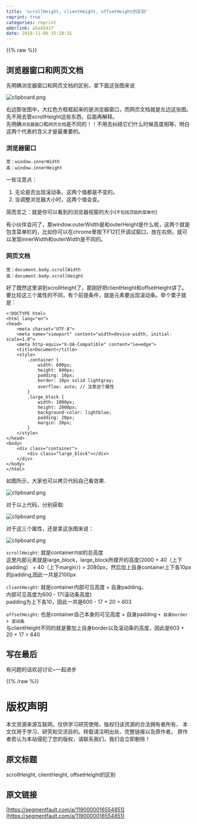 ```yaml
---
title: 'scrollHeight, clientHeight, offsetHeight的区别'
reprint: true
categories: reprint
abbrlink: a5a45d1f
date: 2018-11-06 15:28:31
---
```


{{% raw %}}
<h2 id="articleHeader0">&#x6D4F;&#x89C8;&#x5668;&#x7A97;&#x53E3;&#x548C;&#x7F51;&#x9875;&#x6587;&#x6863;</h2><p>&#x5148;&#x660E;&#x786E;&#x6D4F;&#x89C8;&#x5668;&#x7A97;&#x53E3;&#x548C;&#x7F51;&#x9875;&#x6587;&#x6863;&#x7684;&#x533A;&#x522B;&#xFF0C;&#x62FF;&#x4E0B;&#x9762;&#x8FD9;&#x5F20;&#x56FE;&#x6765;&#x8BF4;</p><p><span class="img-wrap"><img data-src="/img/bVbhCpA?w=804&amp;h=357" src="https://static.alili.tech/img/bVbhCpA?w=804&amp;h=357" alt="clipboard.png" title="clipboard.png" style="cursor:pointer;display:inline"></span></p><p>&#x53F3;&#x8FB9;&#x90A3;&#x5F20;&#x56FE;&#x4E2D;&#xFF0C;&#x5927;&#x7EA2;&#x8272;&#x65B9;&#x6846;&#x6846;&#x8D77;&#x6765;&#x7684;&#x662F;&#x6D4F;&#x89C8;&#x5668;&#x7A97;&#x53E3;&#xFF0C;&#x800C;&#x7F51;&#x9875;&#x6587;&#x6863;&#x5C31;&#x662F;&#x5DE6;&#x8FB9;&#x8FD9;&#x5F20;&#x56FE;&#x3002;&#x5148;&#x4E0D;&#x7528;&#x53BB;&#x7BA1;scrollHeight&#x8FD9;&#x4E9B;&#x4E1C;&#x897F;&#xFF0C;&#x540E;&#x9762;&#x518D;&#x89E3;&#x91CA;&#x3002;<br>&#x5148;&#x660E;&#x786E;<code>&#x6D4F;&#x89C8;&#x5668;&#x7A97;&#x53E3;</code>&#x548C;<code>&#x7F51;&#x9875;&#x6587;&#x6863;</code>&#x662F;&#x4E0D;&#x540C;&#x7684;&#xFF01;&#xFF01;&#x4E0D;&#x7528;&#x53BB;&#x7EA0;&#x7ED3;&#x5B83;&#x4EEC;&#x4EC0;&#x4E48;&#x65F6;&#x5019;&#x9AD8;&#x5EA6;&#x76F8;&#x7B49;&#xFF0C;&#x660E;&#x767D;&#x8FD9;&#x4E24;&#x4E2A;&#x4EE3;&#x8868;&#x7684;&#x542B;&#x4E49;&#x624D;&#x662F;&#x6700;&#x91CD;&#x8981;&#x7684;&#x3002;</p><h3 id="articleHeader1">&#x6D4F;&#x89C8;&#x5668;&#x7A97;&#x53E3;</h3><div class="widget-codetool" style="display:none"><div class="widget-codetool--inner"><span class="selectCode code-tool" data-toggle="tooltip" data-placement="top" title="" data-original-title="&#x5168;&#x9009;"></span> <span type="button" class="copyCode code-tool" data-toggle="tooltip" data-placement="top" data-clipboard-text="&#x5BBD;&#xFF1A;window.innerWidth
&#x9AD8;&#xFF1A;window.innerHeight" title="" data-original-title="&#x590D;&#x5236;"></span> <span type="button" class="saveToNote code-tool" data-toggle="tooltip" data-placement="top" title="" data-original-title="&#x653E;&#x8FDB;&#x7B14;&#x8BB0;"></span></div></div><pre class="hljs coffeescript"><code>&#x5BBD;&#xFF1A;<span class="hljs-built_in">window</span>.innerWidth
&#x9AD8;&#xFF1A;<span class="hljs-built_in">window</span>.innerHeight</code></pre><p>&#x4E00;&#x4E9B;&#x6CE8;&#x610F;&#x70B9;&#xFF1A;</p><ol><li>&#x65E0;&#x8BBA;&#x662F;&#x5426;&#x51FA;&#x73B0;&#x6EDA;&#x52A8;&#x6761;&#xFF0C;&#x8FD9;&#x4E24;&#x4E2A;&#x503C;&#x90FD;&#x662F;&#x4E0D;&#x53D8;&#x7684;&#x3002;</li><li>&#x5F53;&#x8C03;&#x6574;&#x6D4F;&#x89C8;&#x5668;&#x5927;&#x5C0F;&#x65F6;&#xFF0C;&#x8FD9;&#x4E24;&#x4E2A;&#x503C;&#x4F1A;&#x53D8;&#x3002;</li></ol><p>&#x7B80;&#x800C;&#x8A00;&#x4E4B;&#xFF1A;&#x5C31;&#x662F;&#x4F60;&#x53EF;&#x4EE5;&#x770B;&#x5230;&#x7684;&#x6D4F;&#x89C8;&#x5668;&#x89C6;&#x7A97;&#x7684;&#x5927;&#x5C0F;(<code>&#x4E0D;&#x5305;&#x62EC;&#x9876;&#x90E8;&#x7684;&#x83DC;&#x5355;&#x680F;</code>)</p><p>&#x6709;&#x5C0F;&#x4F19;&#x4F34;&#x4F1A;&#x95EE;&#x4E86;&#xFF0C;&#x90A3;window.outerWidth&#x662F;&#x548C;outerHeight&#x662F;&#x4EC0;&#x4E48;&#x5462;&#xFF0C;&#x8FD9;&#x4E24;&#x4E2A;&#x5C31;&#x662F;&#x5305;&#x542B;&#x83DC;&#x5355;&#x680F;&#x7684;&#xFF0C;&#x6BD4;&#x5982;&#x4F60;&#x53EF;&#x4EE5;&#x5728;chrome&#x91CC;&#x6309;&#x4E0B;F12&#x6253;&#x5F00;&#x8C03;&#x8BD5;&#x7A97;&#x53E3;&#xFF0C;&#x653E;&#x5728;&#x53F3;&#x4FA7;&#xFF0C;&#x5C31;&#x53EF;&#x4EE5;&#x53D1;&#x73B0;innerWidth&#x548C;outerWidth&#x662F;&#x4E0D;&#x540C;&#x7684;&#x3002;</p><h3 id="articleHeader2">&#x7F51;&#x9875;&#x6587;&#x6863;</h3><div class="widget-codetool" style="display:none"><div class="widget-codetool--inner"><span class="selectCode code-tool" data-toggle="tooltip" data-placement="top" title="" data-original-title="&#x5168;&#x9009;"></span> <span type="button" class="copyCode code-tool" data-toggle="tooltip" data-placement="top" data-clipboard-text="&#x5BBD;&#xFF1A;document.body.scrollWidth
&#x9AD8;&#xFF1A;document.body.scrollHeight" title="" data-original-title="&#x590D;&#x5236;"></span> <span type="button" class="saveToNote code-tool" data-toggle="tooltip" data-placement="top" title="" data-original-title="&#x653E;&#x8FDB;&#x7B14;&#x8BB0;"></span></div></div><pre class="hljs stylus"><code>&#x5BBD;&#xFF1A;document<span class="hljs-selector-class">.body</span><span class="hljs-selector-class">.scrollWidth</span>
&#x9AD8;&#xFF1A;document<span class="hljs-selector-class">.body</span><span class="hljs-selector-class">.scrollHeight</span></code></pre><p>&#x597D;&#x4E86;&#x65E2;&#x7136;&#x8FD9;&#x91CC;&#x8BB2;&#x5230;scrollHeight&#x4E86;&#xFF0C;&#x90A3;&#x521A;&#x597D;&#x628A;clientHeight&#x548C;offsetHeight&#x8BB2;&#x4E86;&#x3002;<br>&#x8981;&#x6BD4;&#x8F83;&#x8FD9;&#x4E09;&#x4E2A;&#x5C5E;&#x6027;&#x7684;&#x4E0D;&#x540C;&#xFF0C;&#x6709;&#x4E2A;&#x524D;&#x63D0;&#x6761;&#x4EF6;&#xFF0C;&#x5C31;&#x662F;&#x5143;&#x7D20;&#x8981;&#x51FA;&#x73B0;&#x6EDA;&#x52A8;&#x6761;&#x3002;&#x4E3E;&#x4E2A;&#x6817;&#x5B50;&#x5C31;&#x662F;&#xFF1A;</p><div class="widget-codetool" style="display:none"><div class="widget-codetool--inner"><span class="selectCode code-tool" data-toggle="tooltip" data-placement="top" title="" data-original-title="&#x5168;&#x9009;"></span> <span type="button" class="copyCode code-tool" data-toggle="tooltip" data-placement="top" data-clipboard-text="&lt;!DOCTYPE html&gt;
&lt;html lang=&quot;en&quot;&gt;
&lt;head&gt;
    &lt;meta charset=&quot;UTF-8&quot;&gt;
    &lt;meta name=&quot;viewport&quot; content=&quot;width=device-width, initial-scale=1.0&quot;&gt;
    &lt;meta http-equiv=&quot;X-UA-Compatible&quot; content=&quot;ie=edge&quot;&gt;
    &lt;title&gt;Document&lt;/title&gt;
    &lt;style&gt;
        .container {
            width: 600px;
            height: 600px;
            padding: 10px;
            border: 10px solid lightgray;
            overflow: auto; // &#x6CE8;&#x610F;&#x8FD9;&#x4E2A;&#x5C5E;&#x6027;
        }
        .large_block {
            width: 1000px;
            height: 2000px;
            background-color: lightblue;
            padding: 20px;
            margin: 20px;
        }
    &lt;/style&gt;
&lt;/head&gt;
&lt;body&gt;
    &lt;div class=&quot;container&quot;&gt;
        &lt;div class=&quot;large_block&quot;&gt;&lt;/div&gt;
    &lt;/div&gt;
&lt;/body&gt;
&lt;/html&gt;" title="" data-original-title="&#x590D;&#x5236;"></span> <span type="button" class="saveToNote code-tool" data-toggle="tooltip" data-placement="top" title="" data-original-title="&#x653E;&#x8FDB;&#x7B14;&#x8BB0;"></span></div></div><pre class="hljs xml"><code><span class="hljs-meta">&lt;!DOCTYPE html&gt;</span>
<span class="hljs-tag">&lt;<span class="hljs-name">html</span> <span class="hljs-attr">lang</span>=<span class="hljs-string">&quot;en&quot;</span>&gt;</span>
<span class="hljs-tag">&lt;<span class="hljs-name">head</span>&gt;</span>
    <span class="hljs-tag">&lt;<span class="hljs-name">meta</span> <span class="hljs-attr">charset</span>=<span class="hljs-string">&quot;UTF-8&quot;</span>&gt;</span>
    <span class="hljs-tag">&lt;<span class="hljs-name">meta</span> <span class="hljs-attr">name</span>=<span class="hljs-string">&quot;viewport&quot;</span> <span class="hljs-attr">content</span>=<span class="hljs-string">&quot;width=device-width, initial-scale=1.0&quot;</span>&gt;</span>
    <span class="hljs-tag">&lt;<span class="hljs-name">meta</span> <span class="hljs-attr">http-equiv</span>=<span class="hljs-string">&quot;X-UA-Compatible&quot;</span> <span class="hljs-attr">content</span>=<span class="hljs-string">&quot;ie=edge&quot;</span>&gt;</span>
    <span class="hljs-tag">&lt;<span class="hljs-name">title</span>&gt;</span>Document<span class="hljs-tag">&lt;/<span class="hljs-name">title</span>&gt;</span>
    <span class="hljs-tag">&lt;<span class="hljs-name">style</span>&gt;</span><span class="undefined">
        .container {
            width: 600px;
            height: 600px;
            padding: 10px;
            border: 10px solid lightgray;
            overflow: auto; // &#x6CE8;&#x610F;&#x8FD9;&#x4E2A;&#x5C5E;&#x6027;
        }
        .large_block {
            width: 1000px;
            height: 2000px;
            background-color: lightblue;
            padding: 20px;
            margin: 20px;
        }
    </span><span class="hljs-tag">&lt;/<span class="hljs-name">style</span>&gt;</span>
<span class="hljs-tag">&lt;/<span class="hljs-name">head</span>&gt;</span>
<span class="hljs-tag">&lt;<span class="hljs-name">body</span>&gt;</span>
    <span class="hljs-tag">&lt;<span class="hljs-name">div</span> <span class="hljs-attr">class</span>=<span class="hljs-string">&quot;container&quot;</span>&gt;</span>
        <span class="hljs-tag">&lt;<span class="hljs-name">div</span> <span class="hljs-attr">class</span>=<span class="hljs-string">&quot;large_block&quot;</span>&gt;</span><span class="hljs-tag">&lt;/<span class="hljs-name">div</span>&gt;</span>
    <span class="hljs-tag">&lt;/<span class="hljs-name">div</span>&gt;</span>
<span class="hljs-tag">&lt;/<span class="hljs-name">body</span>&gt;</span>
<span class="hljs-tag">&lt;/<span class="hljs-name">html</span>&gt;</span></code></pre><p>&#x5982;&#x56FE;&#x6240;&#x793A;&#xFF0C;&#x5927;&#x5BB6;&#x4E5F;&#x53EF;&#x4EE5;&#x62F7;&#x8D1D;&#x4EE3;&#x7801;&#x81EA;&#x5DF1;&#x770B;&#x6548;&#x679C;.</p><p><span class="img-wrap"><img data-src="/img/bVbhCNo?w=709&amp;h=668" src="https://static.alili.tech/img/bVbhCNo?w=709&amp;h=668" alt="clipboard.png" title="clipboard.png" style="cursor:pointer;display:inline"></span></p><p>&#x5BF9;&#x4E8E;&#x4EE5;&#x4E0A;&#x4EE3;&#x7801;&#xFF0C;&#x5206;&#x522B;&#x83B7;&#x53D6;:</p><p><span class="img-wrap"><img data-src="/img/bVbhCNu?w=492&amp;h=168" src="https://static.alili.tech/img/bVbhCNu?w=492&amp;h=168" alt="clipboard.png" title="clipboard.png" style="cursor:pointer;display:inline"></span></p><p>&#x5BF9;&#x4E8E;&#x8FD9;&#x4E09;&#x4E2A;&#x5C5E;&#x6027;&#xFF0C;&#x8FD8;&#x662F;&#x62FF;&#x8FD9;&#x5F20;&#x56FE;&#x6765;&#x8BF4;&#xFF1A;</p><p><span class="img-wrap"><img data-src="/img/bVbhCpA?w=804&amp;h=357" src="https://static.alili.tech/img/bVbhCpA?w=804&amp;h=357" alt="clipboard.png" title="clipboard.png" style="cursor:pointer;display:inline"></span></p><p><code>scrollHeight</code>: &#x5C31;&#x662F;container<code>&#x5185;&#x90E8;</code>&#x7684;&#x603B;&#x9AD8;&#x5EA6;<br>&#x8FD9;&#x91CC;&#x5185;&#x90E8;&#x5143;&#x7D20;&#x5C31;&#x662F;large_block&#xFF0C;large_block&#x6240;&#x6491;&#x5F00;&#x7684;&#x9AD8;&#x5EA6;(2000 + 40&#xFF08;&#x4E0A;&#x4E0B;padding&#xFF09; + 40&#xFF08;&#x4E0A;&#x4E0B;margin&#xFF09;) = 2080px&#xFF0C;&#x7136;&#x540E;&#x52A0;&#x4E0A;&#x81EA;&#x8EAB;container&#x4E0A;&#x4E0B;&#x5404;10px&#x7684;padding,&#x56E0;&#x6B64;&#x4E00;&#x5171;&#x662F;2100px</p><p><code>clientHeight</code>: &#x5C31;&#x662F;container&#x5185;&#x90E8;&#x53EF;&#x89C1;&#x9AD8;&#x5EA6; + &#x81EA;&#x8EAB;padding&#x3002;<br>&#x5185;&#x90E8;&#x53EF;&#x89C1;&#x9AD8;&#x5EA6;&#x4E3A;600 - 17(&#x6EDA;&#x52A8;&#x6761;&#x9AD8;&#x5EA6;)<br>padding&#x4E3A;&#x4E0A;&#x4E0B;&#x5404;10&#xFF0C;&#x56E0;&#x6B64;&#x4E00;&#x5171;&#x662F;600 - 17 + 20 = 603</p><p><code>offsetHeight</code>: &#x4E5F;&#x662F;container&#x81EA;&#x5DF1;&#x672C;&#x8EAB;&#x7684;&#x53EF;&#x89C1;&#x9AD8;&#x5EA6; + &#x81EA;&#x8EAB;padding <code>+ &#x81EA;&#x8EAB;border + &#x6EDA;&#x52A8;&#x6761;</code><br>&#x4E0E;clientHeight&#x4E0D;&#x540C;&#x7684;&#x5C31;&#x662F;&#x8981;&#x52A0;&#x4E0A;&#x81EA;&#x8EAB;border&#x4EE5;&#x53CA;&#x6EDA;&#x52A8;&#x6761;&#x7684;&#x9AD8;&#x5EA6;&#xFF0C;&#x56E0;&#x6B64;&#x662F;603 + 20 + 17 = 640</p><h2 id="articleHeader3">&#x5199;&#x5728;&#x6700;&#x540E;</h2><p>&#x6709;&#x95EE;&#x9898;&#x7684;&#x8BDD;&#x6B22;&#x8FCE;&#x8BA8;&#x8BBA;~&#x4E00;&#x8D77;&#x8FDB;&#x6B65;</p>
{{% /raw %}}

# 版权声明
本文资源来源互联网，仅供学习研究使用，版权归该资源的合法拥有者所有，
本文仅用于学习、研究和交流目的。转载请注明出处、完整链接以及原作者。
原作者若认为本站侵犯了您的版权，请联系我们，我们会立即删除！

## 原文标题
scrollHeight, clientHeight, offsetHeight的区别

## 原文链接
[https://segmentfault.com/a/1190000016554851](https://segmentfault.com/a/1190000016554851)

